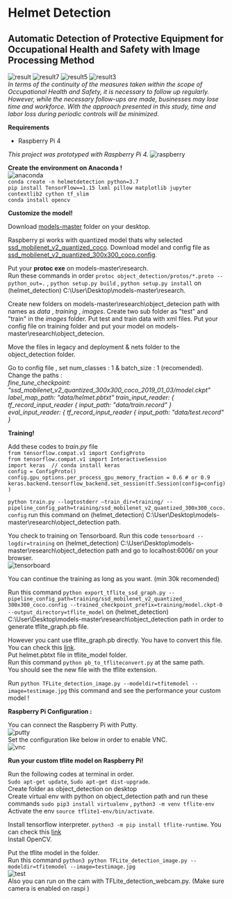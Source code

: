 # Helmet Detection
## Automatic Detection of Protective Equipment for Occupational Health and Safety with Image Processing Method
![result](https://github.com/ebrarsahin/helmet_detection/blob/main/results/result6.png) ![result7](https://github.com/ebrarsahin/helmet_detection/blob/main/results/result4.png) ![result5](https://github.com/ebrarsahin/helmet_detection/blob/main/results/result5.png)
![result3](https://github.com/ebrarsahin/helmet_detection/blob/main/results/result3.png)
<br/>
*In terms of the continuity of the measures taken within the scope of Occupational Health and Safety, it is necessary to follow up regularly. However, while the necessary follow-ups are made, businesses may lose time and workforce. With the approach presented in this study, time and labor loss during periodic controls will be minimized.*

**Requirements** <br/>
- Raspberry Pi 4 <br/>

*This project was prototyped with Raspberry Pi 4.*
![raspberry](https://github.com/ebrarsahin/helmet_detection/blob/main/results/raspberry.jpg)

**Create the environment on Anaconda !** <br/>
![anaconda](https://github.com/ebrarsahin/helmet_detection/blob/main/results/anaconda.png)<br/>
`conda create -n helmetdetection python=3.7` <br/>
`pip install TensorFlow==1.15 lxml pillow matplotlib jupyter contextlib2 cython tf_slim` <br/>
`conda install opencv`

**Customize the model!** <br/>

Download [models-master](https://github.com/tensorflow/models) folder on your desktop.  <br/>

Raspberry pi works with quantized model thats why selected  [ssd_mobilenet_v2_quantized_coco](https://github.com/tensorflow/models/blob/master/research/object_detection/g3doc/tf1_detection_zoo.md). Download model and config file as [ssd_mobilenet_v2_quantized_300x300_coco.config](https://github.com/tensorflow/models/tree/master/research/object_detection/samples/configs).

Put your **protoc exe** on models-master\research.<br/>
Run these commands in order `protoc object_detection/protos/*.proto --python_out=.` , `python setup.py build` , `python setup.py install` on (helmet_detection) C:\User\Desktop\models-master\research.

Create new folders on models-master\research\object_detecion path with names as *data* , *training* , *images*.
Create two sub folder as "test" and "train" in the *images* folder. Put test and train data with xml files.
Put your config file on training folder and put your model on models-master\research\object_detecion.

Move the files in legacy and deployment & nets folder to the object_detection folder.

Go to config file , set num_classes : 1 & batch_size : 1 (recomended). 
Change the paths : <br/>
*fine_tune_checkpoint: "ssd_mobilenet_v2_quantized_300x300_coco_2019_01_03/model.ckpt"* <br/>
*label_map_path: "data/helmet.pbtxt"*
*train_input_reader: {
  tf_record_input_reader {
    input_path: "data/train.record"
  }* <br/>
 *eval_input_reader: {
  tf_record_input_reader {
    input_path: "data/test.record"
  }* <br/>

**Training!** <br/>

Add these codes to *train.py* file <br/>
`from tensorflow.compat.v1 import ConfigProto` <br/>
`from tensorflow.compat.v1 import InteractiveSession` <br/>
`import keras  // conda install keras` <br/>
`config = ConfigProto()` <br/>
`config.gpu_options.per_process_gpu_memory_fraction = 0.6 # or 0.9`  <br/>
`keras.backend.tensorflow_backend.set_session(tf.Session(config=config))` <br/>

`python train.py --logtostderr –train_dir=training/ --pipeline_config_path=training/ssd_mobilenet_v2_quantized_300x300_coco.config` run this command on (helmet_detection) C:\User\Desktop\models-master\research\object_detection path. <br/>

You check to training on Tensorboard. Run this code `tensorboard --logdir=training` on (helmet_detection) C:\User\Desktop\models-master\research\object_detection path and go to localhost:6006/ on your browser. <br/>
![tensorboard](https://github.com/ebrarsahin/helmet_detection/blob/main/results/tensorboard.png) <br/>

You can continue the training as long as you want. (min 30k recomended) <br/>

Run this command `python export_tflite_ssd_graph.py --pipeline_config_path=training/ssd_mobilenet_v2_quantized_
300x300_coco.config --trained_checkpoint_prefix=training/model.ckpt-0 --output_directory=tflite_model` on (helmet_detection) C:\User\Desktop\models-master\research\object_detection path in order to generate tflite_graph.pb file. <br/>

However you cant use tflite_graph.pb directly. You have to convert this file. You can check this [link](https://www.tensorflow.org/lite/models/convert#python_api). <br/>
Put helmet.pbtxt file in tflite_model folder. <br/>
Run this command `python pb_to_tfliteconvert.py` at the same path. <br/>
You should see the new file with the tflite extension. <br/>

Run `python TFLite_detection_image.py --modeldir=tfitemodel --image=testimage.jpg` this command and see the performance your custom model !

**Raspberry Pi Configuration :** <br/>

You can connect the Raspberry Pi with Putty. <br/>
![putty](https://github.com/ebrarsahin/helmet_detection/blob/main/results/putty.png) <br/>
Set the configuration like below in order to enable VNC. <br/>
![vnc](https://github.com/ebrarsahin/helmet_detection/blob/main/results/vnc_config.png) <br/>

**Run your custom tflite model on Raspberry Pi!** <br/>

Run the following codes at terminal in order. <br/>
`Sudo apt-get update`, `Sudo apt-get dist-upgrade`. <br/>
Create folder as object_detection on desktop <br/>
Create virtual env with python on object_detection path and run these commands `sudo pip3 install virtualenv` , `python3 -m venv tflite-env` <br/>
Activate the env `source tflite1-env/bin/activate`. <br/>

Install tensorflow interpreter. `python3 -m pip install tflite-runtime`. You can check this [link](https://www.tensorflow.org/lite/guide/python) <br/>
Install OpenCV. <br/>

Put the tflite model in the folder. <br/>
Run this command `python3 python TFLite_detection_image.py --modeldir=tfitemodel --image=testimage.jpg` <br/>
![test](https://github.com/ebrarsahin/helmet_detection/blob/main/results/raspberry_test.png) <br/>
Also you can run on the cam with TFLite_detection_webcam.py. (Make sure camera is enabled on raspi )
